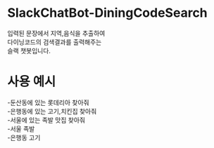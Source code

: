# SlackChatBot-DiningCodeSearch
입력된 문장에서 지역,음식을 추출하여 </br>
다이닝코드의 검색결과를 출력해주는 </br>
슬랙 챗봇입니다.</br>

# 사용 예시
-둔산동에 있는 롯데리아 찾아줘 </br>
-은행동에 있는 고기,치킨집 찾아줘</br>
-서울에 있는 족발 맛집 찾아줘</br>
-서울 족발</br>
-은행동 고기</br>


#
